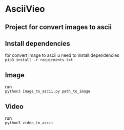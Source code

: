 # AsciiVieo

Project for convert images to ascii  
--------------------------------------  
Install dependencies
---------------------
for convert image to ascii u need to install dependencies  
`pip3 install -r requirments.txt`   

Image   
-------  
run  
`python3 image_to_ascii.py path_to_image`

Video  
-------
run  
`python3 video_to_ascii`
